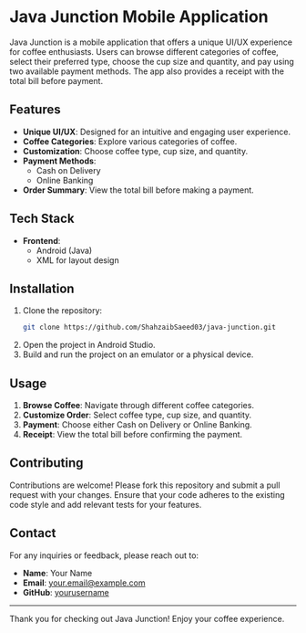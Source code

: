 # Java Junction Mobile Application

Java Junction is a mobile application that offers a unique UI/UX experience for coffee enthusiasts. Users can browse different categories of coffee, select their preferred type, choose the cup size and quantity, and pay using two available payment methods. The app also provides a receipt with the total bill before payment.

## Features

- **Unique UI/UX**: Designed for an intuitive and engaging user experience.
- **Coffee Categories**: Explore various categories of coffee.
- **Customization**: Choose coffee type, cup size, and quantity.
- **Payment Methods**: 
  - Cash on Delivery
  - Online Banking
- **Order Summary**: View the total bill before making a payment.



## Tech Stack

- **Frontend**: 
  - Android (Java)
  - XML for layout design


## Installation

1. Clone the repository:
    ```bash
    git clone https://github.com/ShahzaibSaeed03/java-junction.git
    ```
2. Open the project in Android Studio.
3. Build and run the project on an emulator or a physical device.

## Usage

1. **Browse Coffee**: Navigate through different coffee categories.
2. **Customize Order**: Select coffee type, cup size, and quantity.
3. **Payment**: Choose either Cash on Delivery or Online Banking.
4. **Receipt**: View the total bill before confirming the payment.

## Contributing

Contributions are welcome! Please fork this repository and submit a pull request with your changes. Ensure that your code adheres to the existing code style and add relevant tests for your features.


## Contact

For any inquiries or feedback, please reach out to:
- **Name**: Your Name
- **Email**: your.email@example.com
- **GitHub**: [yourusername](https://github.com/ShahzaibSaeed03)

---

Thank you for checking out Java Junction! Enjoy your coffee experience.
